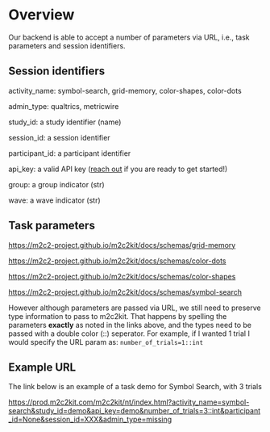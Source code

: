 # Overview
Our backend is able to accept a number of parameters via URL, i.e., task parameters and session identifiers.

## Session identifiers
activity_name: symbol-search, grid-memory, color-shapes, color-dots

admin_type: qualtrics, metricwire

study_id: a study identifier (name)

session_id: a session identifier

participant_id: a participant identifier

api_key: a valid API key ([reach out](m2c2@psu.edu) if you are ready to get started!)

group: a group indicator (str)

wave: a wave indicator (str)

## Task parameters
https://m2c2-project.github.io/m2c2kit/docs/schemas/grid-memory

https://m2c2-project.github.io/m2c2kit/docs/schemas/color-dots

https://m2c2-project.github.io/m2c2kit/docs/schemas/color-shapes

https://m2c2-project.github.io/m2c2kit/docs/schemas/symbol-search

However although parameters are passed via URL, we still need to preserve type information to pass to m2c2kit. That happens by spelling the parameters **exactly** as noted in the links above, and the types need to be passed with a double color (::) seperator. For example, if I wanted 1 trial I would specify the URL param as: `number_of_trials=1::int`

## Example URL

The link below is an example of a task demo for Symbol Search, with 3 trials

https://prod.m2c2kit.com/m2c2kit/nt/index.html?activity_name=symbol-search&study_id=demo&api_key=demo&number_of_trials=3::int&participant_id=None&session_id=XXX&admin_type=missing